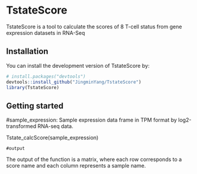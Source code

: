 # TstateScore
TstateScore is a tool to calculate the scores of 8 T-cell status from gene expression datasets in RNA-Seq

## Installation

You can install the development version of TstateScore by:

``` r
# install.packages("devtools")
devtools::install_github("JingminYang/TstateScore")
library(TstateScore)
```

## Getting started

#sample_expression: Sample expression data frame in TPM format by log2-transformed RNA-seq data.

Tstate_calcScore(sample_expression)
```
#output
```
The output of the function is a matrix, where each row corresponds to a score name and each column represents a sample name. 
